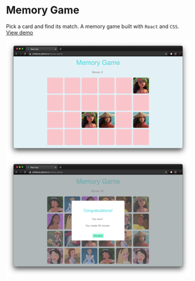 # Memory Game

Pick a card and find its match. A memory game built with `React` and `CSS`.\
[View demo](https://cmillecan.github.io/memory-game/) 

![](src/images/memory-game.png "memory game")
![](src/images/memory-game-modal.png "memory game modal")
 
